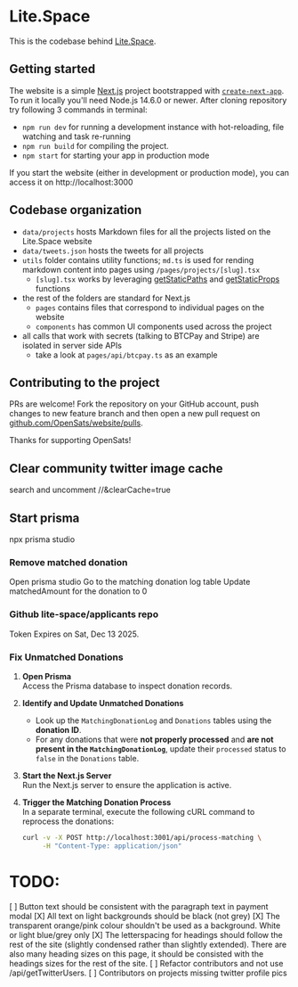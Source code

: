 # Lite.Space

This is the codebase behind [Lite.Space](https://Lite.Space).

## Getting started

The website is a simple [Next.js](https://nextjs.org/) project bootstrapped with [`create-next-app`](https://github.com/vercel/next.js/tree/canary/packages/create-next-app). To run it locally you'll need Node.js 14.6.0 or newer. After cloning repository try following 3 commands in terminal:

- `npm run dev` for running a development instance with hot-reloading, file watching and task re-running
- `npm run build` for compiling the project.
- `npm start` for starting your app in production mode

If you start the website (either in development or production mode), you can access it on http://localhost:3000

## Codebase organization

- `data/projects` hosts Markdown files for all the projects listed on the Lite.Space website
- `data/tweets.json` hosts the tweets for all projects
- `utils` folder contains utility functions; `md.ts` is used for rending markdown content into pages using `/pages/projects/[slug].tsx`
  - `[slug].tsx` works by leveraging [getStaticPaths](https://nextjs.org/docs/basic-features/data-fetching/get-static-paths) and [getStaticProps](https://nextjs.org/docs/basic-features/data-fetching/get-static-props) functions
- the rest of the folders are standard for Next.js
  - `pages` contains files that correspond to individual pages on the website
  - `components` has common UI components used across the project
- all calls that work with secrets (talking to BTCPay and Stripe) are isolated in server side APIs
  - take a look at `pages/api/btcpay.ts` as an example

## Contributing to the project

PRs are welcome! Fork the repository on your GitHub account, push changes to new feature branch and then open a new pull request on [github.com/OpenSats/website/pulls](github.com/OpenSats/website/pulls).

Thanks for supporting OpenSats!

## Clear community twitter image cache

search and uncomment //&clearCache=true

## Start prisma

npx prisma studio

### Remove matched donation

Open prisma studio
Go to the matching donation log table
Update matchedAmount for the donation to 0

### Github lite-space/applicants repo

Token Expires on Sat, Dec 13 2025.

### Fix Unmatched Donations

1. **Open Prisma**  
   Access the Prisma database to inspect donation records.

2. **Identify and Update Unmatched Donations**

   - Look up the `MatchingDonationLog` and `Donations` tables using the **donation ID**.
   - For any donations that were **not properly processed** and **are not present in the `MatchingDonationLog`**, update their `processed` status to `false` in the `Donations` table.

3. **Start the Next.js Server**  
   Run the Next.js server to ensure the application is active.

4. **Trigger the Matching Donation Process**  
   In a separate terminal, execute the following cURL command to reprocess the donations:

   ```sh
   curl -v -X POST http://localhost:3001/api/process-matching \
        -H "Content-Type: application/json"
   ```

# TODO:

[ ] Button text should be consistent with the paragraph text in payment modal
[X] All text on light backgrounds should be black (not grey)
[X] The transparent orange/pink colour shouldn't be used as a background. White or light blue/grey only
[X] The letterspacing for headings should follow the rest of the site (slightly condensed rather than slightly extended). There are also many heading sizes on this page, it should be consisted with the headings sizes for the rest of the site.
[ ] Refactor contributors and not use /api/getTwitterUsers.
[ ] Contributors on projects missing twitter profile pics
